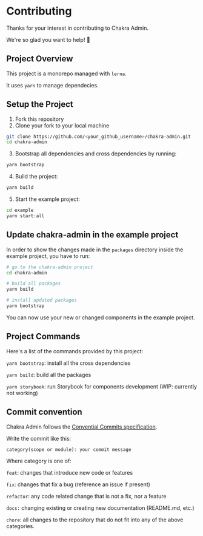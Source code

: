 # Contributing

Thanks for your interest in contributing to Chakra Admin.

We're so glad you want to help! 💖

## Project Overview

This project is a monorepo managed with `lerna`.

It uses `yarn` to manage dependecies.

## Setup the Project

1. Fork this repository
2. Clone your fork to your local machine

```bash
git clone https://github.com/<your_github_username>/chakra-admin.git
cd chakra-admin
```

3. Bootstrap all dependencies and cross dependencies by running:

```bash
yarn bootstrap
```

4. Build the project:

```bash
yarn build
```

5. Start the example project:

```bash
cd example
yarn start:all
```

## Update chakra-admin in the example project

In order to show the changes made in the `packages` directory inside the example project, you have to run:

```bash
# go to the chakra-admin project
cd chakra-admin

# build all packages
yarn build

# install updated packages
yarn bootstrap
```

You can now use your new or changed components in the example project.

## Project Commands

Here's a list of the commands provided by this project:

`yarn bootstrap`: install all the cross dependencies

`yarn build`: build all the packages

`yarn storybook`: run Storybook for components development (WIP: currently not working)

## Commit convention

Chakra Admin follows the [Convential Commits specification](https://www.conventionalcommits.org/).

Write the commit like this:

```
category(scope or module): your commit message
```

Where category is one of:

`feat`: changes that introduce new code or features

`fix`: changes that fix a bug (reference an issue if present)

`refactor`: any code related change that is not a fix, nor a feature

`docs:` changing existing or creating new documentation (README.md, etc.)

`chore`: all changes to the repository that do not fit into any of the above categories.
